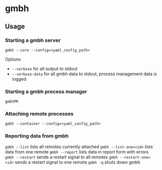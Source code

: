 # gmbh

## Usage

### Starting a gmbh server
`gmbh --core --config=<yaml_config_path>`

Options
* `--verbose` for all output to stdout
* `--verbose-data` for all gmbh data to stdout, process management data is logged

### Starting a gmbh process manager
`gmbhPM`

### Attaching remote processes
`gmbh --container --config=<yaml_config_path>`

### Reporting data from gmbh

`gmbh --list` lists all remotes currently attached
`gmbh --list-one=<id>` lists data from one remote
`gmbh --report` lists data in report form with errors
`gmbh --restart` sends a restart signal to all remotes
`gmbh --restart-one=<id>` sends a restart signal to one remote
`gmbh -q` shuts down gmbh